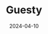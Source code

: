 ---  
layout: startup_page  
title: "Guesty"  
id: "guesty.com"  
permalink: "/guestyguesty.com04102024/"  
website: "https://www.guesty.com/"  
funding_round: "Series F"  
funding_amount: "$130M"  
investors: "KKR, Inovia Capital, Apax Funds, BDT & MSD Partners, Sixth Street"  
about: "Guesty is a leading property management software platform for the short-term rental and hospitality industry. Its platform provides tools for property managers and individual hosts to manage all aspects of the rental journey, from advertising to guest experience. Guesty offers an intuitive user experience and open API capabilities, making it a comprehensive solution for managing vacation rentals and short-term properties."  
markets: "SaaS, Property Management, Hospitality, Short-Term Rentals, PropTech, Rental, Rental Property, Artificial Intelligence & Machine Learning, Real Estate Technology"  
hq: "Covina, California, United States"  
founded_year: "2013"  
linkedin: "https://www.linkedin.com/company/guesty"  
twitter: "https://twitter.com/guesty"  
instagram: ""  
facebook: "https://www.facebook.com/guestycom"  
crunchbase: "https://www.crunchbase.com/organization/guesty"  
pitchbook: "https://pitchbook.com/profiles/company/62117-92"  

date_display: "10-Apr-2024"  
date: "2024-04-10"

# SEO Optimization  
meta_title: "Guesty - Series F Funding ($130M)"  
meta_description: "Guesty, Guesty is a leading property management software platform for the short-term rental and hospitality industry. Its platform provides tools for property..."  
meta_keywords: "Guesty, SaaS, Property Management, Hospitality, Short-Term Rentals, PropTech, Rental, Rental Property, Artificial Intelligence & Machine Learning, Real Estate Technology, Series F funding"  
canonical_url: "https://startup.projectstartups.com/guestyguesty.com04102024/"  
---